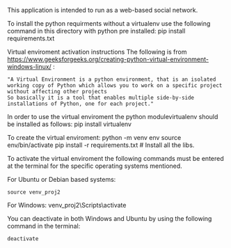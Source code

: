 This application is intended to run as a web-based social network.

To install the python requirments without a virtualenv use the following command in this directory with python pre installed:
	pip install requirements.txt

Virtual enviroment activation instructions
The following is from https://www.geeksforgeeks.org/creating-python-virtual-environment-windows-linux/ :

	"A Virtual Environment is a python environment, that is an isolated working copy of Python which allows you to work on a specific project without affecting other projects
	So basically it is a tool that enables multiple side-by-side installations of Python, one for each project."

In order to use the virtual enviroment the python modulevirtualenv should be installed as follows:
	pip install virtualenv

To create the virtual enviroment:
	python -m venv env
	source env/bin/activate
	pip install -r requirements.txt  # Install all the libs.

To activate the virtual enviroment the following commands must be entered at the terminal for the specific operating systems mentioned.

For Ubuntu or Debian based systems:
	
	source venv_proj2
	
For Windows:
	venv_proj2\Scripts\activate

You can deactivate in both Windows and Ubuntu by using the following command in the terminal:

	deactivate
